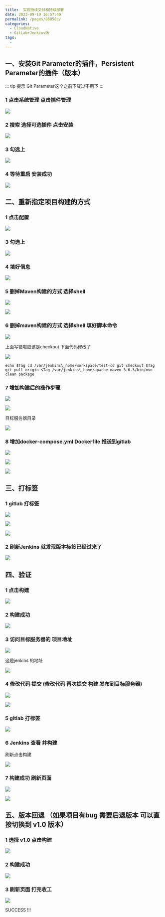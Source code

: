 ```yaml
---
title:  实现持续交付和持续部署
date: 2023-09-19 16:57:40
permalink: /pages/86858c/
categories:
  - CloudNative
  - GitLab+Jenkins版
tags:
  - 
---
```

## 一、安装Git Parameter的插件，Persistent Parameter的插件（版本）

::: tip 提示
Git Parameter这个之前下载过不用下
:::

### 1 点击系统管理 点击插件管理

![](https://raw.gitmirror.com/KwFruit/basic-picture-service/note-v1.0.0/img/202309200947206.png)

### 2 搜索 选择可选插件 点击安装


![](https://raw.gitmirror.com/KwFruit/basic-picture-service/note-v1.0.0/img/202309200947102.png)

### 3 勾选上

![](https://raw.gitmirror.com/KwFruit/basic-picture-service/note-v1.0.0/img/202309200950048.png)

### 4 等待重启 安装成功

 ![](https://raw.gitmirror.com/KwFruit/basic-picture-service/note-v1.0.0/img/202309200950284.png)

## 二、重新指定项目构建的方式

### 1 点击配置

![](https://raw.gitmirror.com/KwFruit/basic-picture-service/note-v1.0.0/img/202309200950318.png)

### 3 勾选上

 ![](https://raw.gitmirror.com/KwFruit/basic-picture-service/note-v1.0.0/img/202309201026076.png)

### 4 填好信息

![](https://raw.gitmirror.com/KwFruit/basic-picture-service/note-v1.0.0/img/202309201027613.png)

### 5 删掉Maven构建的方式 选择shell

 ![](https://raw.gitmirror.com/KwFruit/basic-picture-service/note-v1.0.0/img/202309201027646.png)

![](https://img2020.cnblogs.com/blog/2033226/202101/2033226-20210131225624233-90035823.png)

### 6 删掉maven构建的方式 选择shell 填好脚本命令

 ![](https://raw.gitmirror.com/KwFruit/basic-picture-service/note-v1.0.0/img/202309201027989.png)

上面写错啦应该是checkout 下面代码修改了

 ![](https://raw.gitmirror.com/KwFruit/basic-picture-service/note-v1.0.0/img/202309201027581.png)

```shell
echo $Tag cd /var/jenkins\_home/workspace/test-cd git checkout $Tag git pull origin $Tag /var/jenkins\_home/apache-maven-3.6.3/bin/mvn clean package
```

### 7 增加构建后的操作步骤

![](https://raw.gitmirror.com/KwFruit/basic-picture-service/note-v1.0.0/img/202309201027379.png)

![](https://raw.gitmirror.com/KwFruit/basic-picture-service/note-v1.0.0/img/202309201027192.png)

目标服务器目录

 ![](https://raw.gitmirror.com/KwFruit/basic-picture-service/note-v1.0.0/img/202309201027288.png)

### 8 增加docker-compose.yml Dockerfile 推送到gitlab

![](https://raw.gitmirror.com/KwFruit/basic-picture-service/note-v1.0.0/img/202309201027821.png)

![](https://raw.gitmirror.com/KwFruit/basic-picture-service/note-v1.0.0/img/202309201027074.png)

![](https://raw.gitmirror.com/KwFruit/basic-picture-service/note-v1.0.0/img/202309201027057.png)

## 三、打标签


### 1 gitlab 打标签


![](https://raw.gitmirror.com/KwFruit/basic-picture-service/note-v1.0.0/img/202309201029725.png)


![](https://raw.gitmirror.com/KwFruit/basic-picture-service/note-v1.0.0/img/202309201029096.png)

![](https://raw.gitmirror.com/KwFruit/basic-picture-service/note-v1.0.0/img/202309201029612.png)

### 2 刷新Jenkins 就发现版本标签已经过来了


 ![](https://raw.gitmirror.com/KwFruit/basic-picture-service/note-v1.0.0/img/202309201029056.png)


## 四、验证

### 1 点击构建

 ![](https://raw.gitmirror.com/KwFruit/basic-picture-service/note-v1.0.0/img/202309201029034.png)

### 2 构建成功

 ![](https://raw.gitmirror.com/KwFruit/basic-picture-service/note-v1.0.0/img/202309200954189.png)

### 3 访问目标服务器的 项目地址


![](https://raw.gitmirror.com/KwFruit/basic-picture-service/note-v1.0.0/img/202309201029328.png)

 这是jenkins 的地址

![](https://raw.gitmirror.com/KwFruit/basic-picture-service/note-v1.0.0/img/202309200954591.png)

### 4 修改代码 提交 (修改代码 再次提交 构建 发布到目标服务器)

 ![](https://raw.gitmirror.com/KwFruit/basic-picture-service/note-v1.0.0/img/202309200953593.png)

 ![](https://raw.gitmirror.com/KwFruit/basic-picture-service/note-v1.0.0/img/202309200953995.png)

### 5 gitlab 打标签


![](https://raw.gitmirror.com/KwFruit/basic-picture-service/note-v1.0.0/img/202309200953211.png)

### 6 Jenkins 查看 并构建

刷新点击构建

![](https://raw.gitmirror.com/KwFruit/basic-picture-service/note-v1.0.0/img/202309200953199.png)

### 7 构建成功 刷新页面

![](https://raw.gitmirror.com/KwFruit/basic-picture-service/note-v1.0.0/img/202309200953220.png)

![](https://raw.gitmirror.com/KwFruit/basic-picture-service/note-v1.0.0/img/202309200953411.png)

## 五、版本回退 （如果项目有bug 需要后退版本 可以直接切换到 v1.0 版本）

### 1 选择 v1.0 点击构建

![](https://raw.gitmirror.com/KwFruit/basic-picture-service/note-v1.0.0/img/202309200953033.png)

### 2 构建成功

![](https://raw.gitmirror.com/KwFruit/basic-picture-service/note-v1.0.0/img/202309200952975.png)

### 3 刷新页面 打完收工

![](https://raw.gitmirror.com/KwFruit/basic-picture-service/note-v1.0.0/img/202309200952160.png)

 SUCCESS !!!